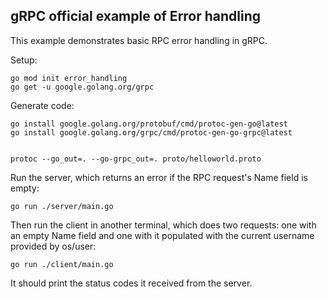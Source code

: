 ## gRPC official example of Error handling

This example demonstrates basic RPC error handling in gRPC.

Setup:

```
go mod init error_handling
go get -u google.golang.org/grpc

```

Generate code:

```
go install google.golang.org/protobuf/cmd/protoc-gen-go@latest
go install google.golang.org/grpc/cmd/protoc-gen-go-grpc@latest


protoc --go_out=. --go-grpc_out=. proto/helloworld.proto

```

Run the server, which returns an error if the RPC request's Name field is empty:

```
go run ./server/main.go
```

Then run the client in another terminal, which does two requests: one with an empty Name field and one with it populated with the current username provided by os/user:

```
go run ./client/main.go
```

It should print the status codes it received from the server.
